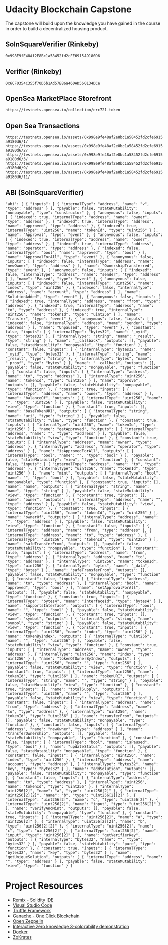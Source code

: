 # Udacity Blockchain Capstone

The capstone will build upon the knowledge you have gained in the course in order to build a decentralized housing product.

## SolnSquareVerifier (Rinkeby)

`0x998E9fE48Af2E8Bc1a58452fd2cFE6915A9180D6`

## Verifier (Rinkeby)

`0x6CF0354C355f70D5b1Ad57BB6a460AD560134DCe`

## OpenSea MarketPlace Storefront

`https://testnets.opensea.io/collection/erc721-token`


## Open Sea Transactions
`https://testnets.opensea.io/assets/0x998e9fe48af2e8bc1a58452fd2cfe6915a9180d6/1/`
`https://testnets.opensea.io/assets/0x998e9fe48af2e8bc1a58452fd2cfe6915a9180d6/2/`
`https://testnets.opensea.io/assets/0x998e9fe48af2e8bc1a58452fd2cfe6915a9180d6/3/`
`https://testnets.opensea.io/assets/0x998e9fe48af2e8bc1a58452fd2cfe6915a9180d6/9/`
`https://testnets.opensea.io/assets/0x998e9fe48af2e8bc1a58452fd2cfe6915a9180d6/11/`

## ABI (SolnSquareVerifier)

`"abi": [ { "inputs": [ { "internalType": "address", "name": "v", "type": "address" } ], "payable": false, "stateMutability": "nonpayable", "type": "constructor" }, { "anonymous": false, "inputs": [ { "indexed": true, "internalType": "address", "name": "owner", "type": "address" }, { "indexed": true, "internalType": "address", "name": "approved", "type": "address" }, { "indexed": true, "internalType": "uint256", "name": "tokenId", "type": "uint256" } ], "name": "Approval", "type": "event" }, { "anonymous": false, "inputs": [ { "indexed": true, "internalType": "address", "name": "owner", "type": "address" }, { "indexed": true, "internalType": "address", "name": "operator", "type": "address" }, { "indexed": false, "internalType": "bool", "name": "approved", "type": "bool" } ], "name": "ApprovalForAll", "type": "event" }, { "anonymous": false, "inputs": [ { "indexed": false, "internalType": "address", "name": "newOwner", "type": "address" } ], "name": "OwnershipTransferred", "type": "event" }, { "anonymous": false, "inputs": [ { "indexed": false, "internalType": "address", "name": "sender", "type": "address" } ], "name": "Paused", "type": "event" }, { "anonymous": false, "inputs": [ { "indexed": false, "internalType": "uint256", "name": "index", "type": "uint256" }, { "indexed": false, "internalType": "address", "name": "account", "type": "address" } ], "name": "SolutionAdded", "type": "event" }, { "anonymous": false, "inputs": [ { "indexed": true, "internalType": "address", "name": "from", "type": "address" }, { "indexed": true, "internalType": "address", "name": "to", "type": "address" }, { "indexed": true, "internalType": "uint256", "name": "tokenId", "type": "uint256" } ], "name": "Transfer", "type": "event" }, { "anonymous": false, "inputs": [ { "indexed": false, "internalType": "address", "name": "sender", "type": "address" } ], "name": "Unpaused", "type": "event" }, { "constant": false, "inputs": [ { "internalType": "bytes32", "name": "_myid", "type": "bytes32" }, { "internalType": "string", "name": "_result", "type": "string" } ], "name": "__callback", "outputs": [], "payable": false, "stateMutability": "nonpayable", "type": "function" }, { "constant": false, "inputs": [ { "internalType": "bytes32", "name": "_myid", "type": "bytes32" }, { "internalType": "string", "name": "_result", "type": "string" }, { "internalType": "bytes", "name": "_proof", "type": "bytes" } ], "name": "__callback", "outputs": [], "payable": false, "stateMutability": "nonpayable", "type": "function" }, { "constant": false, "inputs": [ { "internalType": "address", "name": "to", "type": "address" }, { "internalType": "uint256", "name": "tokenId", "type": "uint256" } ], "name": "approve", "outputs": [], "payable": false, "stateMutability": "nonpayable", "type": "function" }, { "constant": true, "inputs": [ { "internalType": "address", "name": "owner", "type": "address" } ], "name": "balanceOf", "outputs": [ { "internalType": "uint256", "name": "", "type": "uint256" } ], "payable": false, "stateMutability": "view", "type": "function" }, { "constant": true, "inputs": [], "name": "baseTokenURI", "outputs": [ { "internalType": "string", "name": "uri", "type": "string" } ], "payable": false, "stateMutability": "view", "type": "function" }, { "constant": true, "inputs": [ { "internalType": "uint256", "name": "tokenId", "type": "uint256" } ], "name": "getApproved", "outputs": [ { "internalType": "address", "name": "", "type": "address" } ], "payable": false, "stateMutability": "view", "type": "function" }, { "constant": true, "inputs": [ { "internalType": "address", "name": "owner", "type": "address" }, { "internalType": "address", "name": "operator", "type": "address" } ], "name": "isApprovedForAll", "outputs": [ { "internalType": "bool", "name": "", "type": "bool" } ], "payable": false, "stateMutability": "view", "type": "function" }, { "constant": false, "inputs": [ { "internalType": "address", "name": "to", "type": "address" }, { "internalType": "uint256", "name": "tokenId", "type": "uint256" } ], "name": "mint", "outputs": [ { "internalType": "bool", "name": "", "type": "bool" } ], "payable": false, "stateMutability": "nonpayable", "type": "function" }, { "constant": true, "inputs": [], "name": "name", "outputs": [ { "internalType": "string", "name": "name", "type": "string" } ], "payable": false, "stateMutability": "view", "type": "function" }, { "constant": true, "inputs": [], "name": "owner", "outputs": [ { "internalType": "address", "name": "", "type": "address" } ], "payable": false, "stateMutability": "view", "type": "function" }, { "constant": true, "inputs": [ { "internalType": "uint256", "name": "tokenId", "type": "uint256" } ], "name": "ownerOf", "outputs": [ { "internalType": "address", "name": "", "type": "address" } ], "payable": false, "stateMutability": "view", "type": "function" }, { "constant": false, "inputs": [ { "internalType": "address", "name": "from", "type": "address" }, { "internalType": "address", "name": "to", "type": "address" }, { "internalType": "uint256", "name": "tokenId", "type": "uint256" } ], "name": "safeTransferFrom", "outputs": [], "payable": false, "stateMutability": "nonpayable", "type": "function" }, { "constant": false, "inputs": [ { "internalType": "address", "name": "from", "type": "address" }, { "internalType": "address", "name": "to", "type": "address" }, { "internalType": "uint256", "name": "tokenId", "type": "uint256" }, { "internalType": "bytes", "name": "_data", "type": "bytes" } ], "name": "safeTransferFrom", "outputs": [], "payable": false, "stateMutability": "nonpayable", "type": "function" }, { "constant": false, "inputs": [ { "internalType": "address", "name": "to", "type": "address" }, { "internalType": "bool", "name": "approved", "type": "bool" } ], "name": "setApprovalForAll", "outputs": [], "payable": false, "stateMutability": "nonpayable", "type": "function" }, { "constant": true, "inputs": [ { "internalType": "bytes4", "name": "interfaceId", "type": "bytes4" } ], "name": "supportsInterface", "outputs": [ { "internalType": "bool", "name": "", "type": "bool" } ], "payable": false, "stateMutability": "view", "type": "function" }, { "constant": true, "inputs": [], "name": "symbol", "outputs": [ { "internalType": "string", "name": "symbol", "type": "string" } ], "payable": false, "stateMutability": "view", "type": "function" }, { "constant": true, "inputs": [ { "internalType": "uint256", "name": "index", "type": "uint256" } ], "name": "tokenByIndex", "outputs": [ { "internalType": "uint256", "name": "", "type": "uint256" } ], "payable": false, "stateMutability": "view", "type": "function" }, { "constant": true, "inputs": [ { "internalType": "address", "name": "owner", "type": "address" }, { "internalType": "uint256", "name": "index", "type": "uint256" } ], "name": "tokenOfOwnerByIndex", "outputs": [ { "internalType": "uint256", "name": "", "type": "uint256" } ], "payable": false, "stateMutability": "view", "type": "function" }, { "constant": true, "inputs": [ { "internalType": "uint256", "name": "tokenId", "type": "uint256" } ], "name": "tokenURI", "outputs": [ { "internalType": "string", "name": "", "type": "string" } ], "payable": false, "stateMutability": "view", "type": "function" }, { "constant": true, "inputs": [], "name": "totalSupply", "outputs": [ { "internalType": "uint256", "name": "", "type": "uint256" } ], "payable": false, "stateMutability": "view", "type": "function" }, { "constant": false, "inputs": [ { "internalType": "address", "name": "from", "type": "address" }, { "internalType": "address", "name": "to", "type": "address" }, { "internalType": "uint256", "name": "tokenId", "type": "uint256" } ], "name": "transferFrom", "outputs": [], "payable": false, "stateMutability": "nonpayable", "type": "function" }, { "constant": false, "inputs": [ { "internalType": "address", "name": "newOwner", "type": "address" } ], "name": "transferOwnership", "outputs": [], "payable": false, "stateMutability": "nonpayable", "type": "function" }, { "constant": false, "inputs": [ { "internalType": "bool", "name": "isPaused", "type": "bool" } ], "name": "updateStatus", "outputs": [], "payable": false, "stateMutability": "nonpayable", "type": "function" }, { "constant": false, "inputs": [ { "internalType": "uint256", "name": "index", "type": "uint256" }, { "internalType": "address", "name": "account", "type": "address" }, { "internalType": "bytes32", "name": "key", "type": "bytes32" } ], "name": "addSolution", "outputs": [], "payable": false, "stateMutability": "nonpayable", "type": "function" }, { "constant": false, "inputs": [ { "internalType": "address", "name": "to", "type": "address" }, { "internalType": "uint256", "name": "tokenId", "type": "uint256" }, { "internalType": "uint256[2]", "name": "a", "type": "uint256[2]" }, { "internalType": "uint256[2][2]", "name": "b", "type": "uint256[2][2]" }, { "internalType": "uint256[2]", "name": "c", "type": "uint256[2]" }, { "internalType": "uint256[2]", "name": "input", "type": "uint256[2]" } ], "name": "verifyAndMint", "outputs": [], "payable": false, "stateMutability": "nonpayable", "type": "function" }, { "constant": true, "inputs": [ { "internalType": "uint256[2]", "name": "a", "type": "uint256[2]" }, { "internalType": "uint256[2][2]", "name": "b", "type": "uint256[2][2]" }, { "internalType": "uint256[2]", "name": "c", "type": "uint256[2]" }, { "internalType": "uint256[2]", "name": "input", "type": "uint256[2]" } ], "name": "getVerifierKey", "outputs": [ { "internalType": "bytes32", "name": "", "type": "bytes32" } ], "payable": false, "stateMutability": "pure", "type": "function" }, { "constant": true, "inputs": [ { "internalType": "bytes32", "name": "key", "type": "bytes32" } ], "name": "getUniqueSolution", "outputs": [ { "internalType": "address", "name": "", "type": "address" } ], "payable": false, "stateMutability": "view", "type": "function" } ]`

# Project Resources

- [Remix - Solidity IDE](https://remix.ethereum.org/)
- [Visual Studio Code](https://code.visualstudio.com/)
- [Truffle Framework](https://truffleframework.com/)
- [Ganache - One Click Blockchain](https://truffleframework.com/ganache)
- [Open Zeppelin ](https://openzeppelin.org/)
- [Interactive zero knowledge 3-colorability demonstration](http://web.mit.edu/~ezyang/Public/graph/svg.html)
- [Docker](https://docs.docker.com/install/)
- [ZoKrates](https://github.com/Zokrates/ZoKrates)
